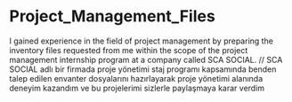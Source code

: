 # Project_Management_Files
I gained experience in the field of project management by preparing the inventory files requested from me within the scope of the project management internship program at a company called SCA SOCIAL.
//
SCA SOCIAL adlı bir firmada proje yönetimi staj programı kapsamında benden talep edilen envanter dosyalarını hazırlayarak proje yönetimi alanında deneyim kazandım ve bu projelerimi sizlerle paylaşmaya karar verdim
